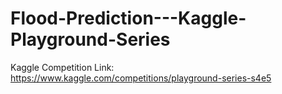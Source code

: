 # Flood-Prediction---Kaggle-Playground-Series
Kaggle Competition Link: https://www.kaggle.com/competitions/playground-series-s4e5
